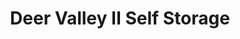 ---
title: "Deer Valley II Self Storage"
url: /phoenix/deer-valley-ii-self-storage/
shop: storage rental
---